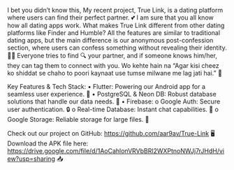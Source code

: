 I bet you didn’t know this, 
My recent project, True Link, is a dating platform where users can find their perfect partner. 💕 I am sure that you all know how all dating apps work. 
What makes True Link different from other dating platforms like Finder and Humble? All the features are similar to traditional dating apps, but the main difference is our anonymous post-confession section, where users can confess something without revealing their identity. 🕵️‍♂️
Everyone tries to find 🔍 your partner, and if someone knows him/her, they can tag them to connect with you. 
Wo kehte hain na “Agar kisi cheez ko shiddat se chaho to poori kaynaat use tumse milwane me lag jati hai.” 🌌

Key Features & Tech Stack:
•	Flutter: Powering our Android app for a seamless user experience. 📱
•	PostgreSQL & Neon DB: Robust database solutions that handle our data needs. 💾
•	Firebase:
  o	Google Auth: Secure user authentication. 🔒
  o	Real-time Database: Instant chat capabilities. 💬
  o	Google Storage: Reliable storage for large files. 📂

Check out our project on GitHub: https://github.com/aar9av/True-Link 🖥️
Download the APK file here: https://drive.google.com/file/d/1AoCahlonVRVbBRl2WXPtnoNWJj7rJHdH/view?usp=sharing 📥
